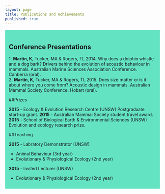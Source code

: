 ```yaml
---
layout: page
title: Publications and Achievements
published: true
---
```


<div style="padding:12px; background-color: #64e3c3">
<h2>
Conference Presentations
</h2>

<p>
1. <strong>Martin, K</strong>, Tucker, MA & Rogers, TL 2014. Why does a dolphin whistle and a dog bark? Drivers behind the evolution of acoustic behaviour in mammals. Australian Marine Sciences Association Conference. Canberra (oral).<br>
2. <strong>Martin, K</strong>, Tucker, MA & Rogers, TL 2015. Does size matter or is it about where you come from? Acoustic design in mammals. Australian Mammal Society Conference. Hobart (oral).
</p>

##Prizes

**2015** - Ecology & Evolution Research Centre (UNSW) Postgraduate start-up grant.
**2015** - Australian Mammal Society student travel award.
**2015** - School of Biological Earth & Environmental Sciences (UNSW) Evolution and ecology research prize.


##Teaching


**2015** - Labratory Demonstrator (UNSW)
- Animal Behaviour (3rd year)
- Evolutionary & Physiological Ecology (2nd year)

**2015** - Invited Lecturer (UNSW)
- Evolutionary & Physiological Ecology (2nd year)







